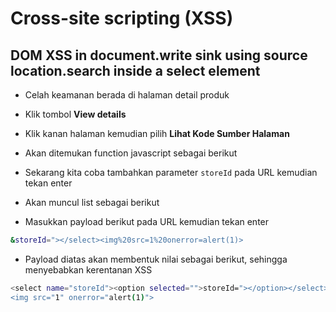 # Cross-site scripting (XSS)

## DOM XSS in document.write sink using source location.search inside a select element
- Celah keamanan berada di halaman detail produk
- Klik tombol **View details**

- Klik kanan halaman kemudian pilih **Lihat Kode Sumber Halaman**

- Akan ditemukan function javascript sebagai berikut

- Sekarang kita coba tambahkan parameter `storeId` pada URL kemudian tekan enter

- Akan muncul list sebagai berikut

- Masukkan payload berikut pada URL kemudian tekan enter
```sh
&storeId="></select><img%20src=1%20onerror=alert(1)>
```

- Payload diatas akan membentuk nilai sebagai berikut, sehingga menyebabkan kerentanan XSS
```sh
<select name="storeId"><option selected="">storeId="></option></select>
<img src="1" onerror="alert(1)">
```

